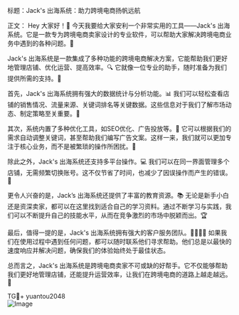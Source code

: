标题：Jack's 出海系统：助力跨境电商扬帆远航

正文：
Hey 大家好！👋 今天我要给大家安利一个非常实用的工具——Jack's 出海系统。它是一款专为跨境电商卖家设计的专业软件，可以帮助大家解决跨境电商业务中遇到的各种问题。🌈

Jack's 出海系统是一款集成了多种功能的跨境电商解决方案，它能帮助我们更好地管理店铺、优化运营、提高效率。🔍 它就像一位专业的助手，随时准备为我们提供所需的支持。💼

首先，Jack's 出海系统拥有强大的数据统计与分析功能。📊 我们可以轻松查看店铺的销售情况、流量来源、关键词排名等关键数据。这些信息对于我们了解市场动态、制定策略至关重要。🎯

其次，系统内置了多种优化工具，如SEO优化、广告投放等。🚀 它可以根据我们的需求自动调整关键词，甚至帮助我们编写广告文案。这样一来，我们就可以更加专注于核心业务，而不是被繁琐的操作所困扰。💪

除此之外，Jack's 出海系统还支持多平台操作。💻 我们可以在同一界面管理多个店铺，无需频繁切换账号。这不仅节省了时间，也减少了因误操作而产生的错误。🚫

更令人兴奋的是，Jack’s 出海系统还提供了丰富的教育资源。📚 无论是新手小白还是资深卖家，都可以在这里找到适合自己的学习资料。通过不断学习与实践，我们可以不断提升自己的技能水平，从而在竞争激烈的市场中脱颖而出。🏆

最后，值得一提的是，Jack's 出海系统拥有强大的客户服务团队。👨‍👩‍👧‍👦 如果我们在使用过程中遇到任何问题，都可以随时联系他们寻求帮助。他们总是以最快的速度响应并解决问题，确保我们的体验始终处于最佳状态。

总而言之，Jack's 出海系统是跨境电商卖家不可或缺的好帮手。它不仅能够帮助我们更好地管理店铺，还能提升运营效率，让我们在跨境电商的道路上越走越远。🌟

TG💪+ yuantou2048  
![Image](https://github.com/user-attachments/assets/cf57a8bb-a08e-43c1-ad82-039f33c64200)